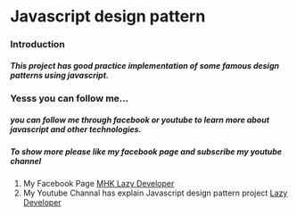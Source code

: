 # Javascript design pattern

### Introduction

##### This project has good practice implementation of some famous design patterns using javascript.

### Yesss you can follow me...

##### you can follow me through facebook or youtube to learn more about javascript and other  technologies. 

##### To show more please like my facebook page and subscribe my youtube channel

1. My Facebook Page [MHK Lazy Developer](https://www.facebook.com/MHKlazyDeveloper/)
2. My Youtube Channal has explain Javascript design pattern project [Lazy Developer](https://www.youtube.com/channel/UCE-poI0-EzItmKjfvZ7OFdg?view_as=subscriber)



